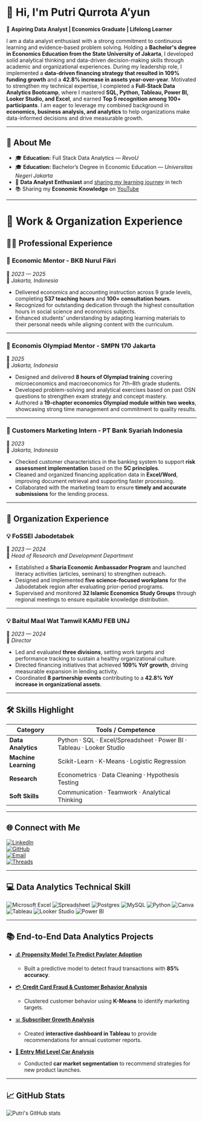 # 👋 Hi, I'm Putri Qurrota A’yun  

🎯 **Aspiring Data Analyst | Economics Graduate | Lifelong Learner**

I am a data analyst enthusiast with a strong commitment to continuous learning and evidence-based problem solving. Holding a **Bachelor's degree in Economics Education from the State University of Jakarta**, I developed solid analytical thinking and data-driven decision-making skills through academic and organizational experiences. During my leadership role, I implemented a **data-driven financing strategy that resulted in 109% funding growth** and a **42.8% increase in assets year-over-year**. Motivated to strengthen my technical expertise, I completed a **Full-Stack Data Analytics Bootcamp**, where I mastered **SQL, Python, Tableau, Power BI, Looker Studio, and Excel**, and earned **Top 5 recognition among 100+ participants**. I am eager to leverage my combined background in **economics, business analysis, and analytics** to help organizations make data-informed decisions and drive measurable growth.  

---

## 🌟 About Me
- 🎓 **Education:** Full Stack Data Analytics — *RevoU*  
- 🎓 **Education:** Bachelor’s Degree in Economic Education — *Universitas Negeri Jakarta*  
- 🌱 **Data Analyst Enthusiast** and [sharing my learning journey](https://www.threads.com/@p_qurrotaayun) in tech  
- 📚  Sharing my **Economic Knowledge** on [YouTube](https://www.youtube.com/channel/UCMxtNalRPk_d7urfaRt6FIw)  

---

# 💼 Work & Organization Experience  

## 👩‍🏫 Professional Experience  

### 🧩 **Economic Mentor - BKB Nurul Fikri**  
📆 *2023 — 2025*  
📍 *Jakarta, Indonesia*  
- Delivered economics and accounting instruction across 9 grade levels, completing **537 teaching hours** and **100+ consultation hours**.  
- Recognized for outstanding dedication through the highest consultation hours in social science and economics subjects.  
- Enhanced students’ understanding by adapting learning materials to their personal needs while aligning content with the curriculum.  

---

### 🧩 **Economis Olympiad Mentor - SMPN 170 Jakarta**  
📆 *2025*  
📍 *Jakarta, Indonesia*  
- Designed and delivered **8 hours of Olympiad training** covering microeconomics and macroeconomics for 7th–8th grade students.  
- Developed problem-solving and analytical exercises based on past OSN questions to strengthen exam strategy and concept mastery.  
- Authored a **19-chapter economics Olympiad module within two weeks**, showcasing strong time management and commitment to quality results.  

---

### 🧮 **Customers Marketing Intern - PT Bank Syariah Indonesia**  
📆 *2023*  
📍 *Jakarta, Indonesia*  
- Checked customer characteristics in the banking system to support **risk assessment implementation** based on the **5C principles**.  
- Cleaned and organized financing application data in **Excel/Word**, improving document retrieval and supporting faster processing.  
- Collaborated with the marketing team to ensure **timely and accurate submissions** for the lending process.  

---

## 🌱 Organization Experience  

### 💡 **FoSSEI Jabodetabek**  
📆 *2023 — 2024*  
🎯 *Head of Research and Development Department*  
- Established a **Sharia Economic Ambassador Program** and launched literacy activities (articles, seminars) to strengthen outreach.  
- Designed and implemented **five science-focused workplans** for the Jabodetabek region after evaluating prior-period programs.  
- Supervised and monitored **32 Islamic Economics Study Groups** through regional meetings to ensure equitable knowledge distribution.  

---

### 💡 **Baitul Maal Wat Tamwil KAMU FEB UNJ**  
📆 *2023 — 2024*  
🎯 *Director*  
- Led and evaluated **three divisions**, setting work targets and performance tracking to sustain a healthy organizational culture.  
- Directed financing initiatives that achieved **109% YoY growth**, driving measurable expansion in lending activity.  
- Coordinated **8 partnership events** contributing to a **42.8% YoY increase in organizational assets**.  

---

## 🛠️ Skills Highlight  

| Category | Tools / Competence |
|-----------|--------------------|
| **Data Analytics** | Python · SQL · Excel/Spreadsheet · Power BI · Tableau · Looker Studio |
| **Machine Learning** | Scikit-Learn · K-Means · Logistic Regression |
| **Research** | Econometrics · Data Cleaning · Hypothesis Testing |
| **Soft Skills** | Communication · Teamwork · Analytical Thinking |

---

## 🌐 Connect with Me  

[![LinkedIn](https://img.shields.io/badge/LinkedIn-Putri%20Qurrota%20A'yun-blue?logo=linkedin)](https://linkedin.com/in/putriqurrotaayun)  
[![GitHub](https://img.shields.io/badge/GitHub-putriqurrotaayun-lightgrey?logo=github)](https://github.com/putriqurrotaayun)  
[![Email](https://img.shields.io/badge/Email-putriqurrotaayun560@gmail.com-red?logo=gmail)](mailto:putriqurrotaayun560@gmail.com)  
[![Threads](https://img.shields.io/badge/Threads-@p_qurrotaayun-black?logo=threads)](https://www.threads.net/@p_qurrotaayun)  

---

## 💻 Data Analytics Technical Skill  

![Microsoft Excel](https://img.shields.io/badge/Microsoft_Excel-217346?style=for-the-badge&logo=microsoft-excel&logoColor=white)
![Spreadsheet](https://img.shields.io/badge/Spreadsheet-217346?style=for-the-badge&logo=spreadsheet&logoColor=white)
![Postgres](https://img.shields.io/badge/postgres-%23316192.svg?style=for-the-badge&logo=postgresql&logoColor=white)
![MySQL](https://img.shields.io/badge/mysql-4479A1.svg?style=for-the-badge&logo=mysql&logoColor=white)
![Python](https://img.shields.io/badge/python-3670A0?style=for-the-badge&logo=python&logoColor=ffdd54)
![Canva](https://img.shields.io/badge/Canva-%2300C4CC.svg?style=for-the-badge&logo=Canva&logoColor=white)
![Tableau](https://img.shields.io/badge/Tableau-%23316192.svg?style=for-the-badge&logo=Tableau&logoColor=white)
![Looker Studio](https://img.shields.io/badge/Looker_Studio-%23316192.svg?style=for-the-badge&logo=LookerStudio&logoColor=white)
![Power BI](https://img.shields.io/badge/power_bi-F2C811?style=for-the-badge&logo=powerbi&logoColor=black)

---

## 📚 End-to-End Data Analytics Projects  

- [💰 **Propensity Model To Predict Paylater Adoption**](https://github.com/putriqurrotaayun/Propensity-Model-To-Predict-Paylater-Adoption)  
  - Built a predictive model to detect fraud transactions with **85% accuracy**.  

- [💳 **Credit Card Fraud & Customer Behavior Analysis**](https://github.com/putriqurrotaayun/Credit-Card-Fraud-Customer-Behavior-Analysis)  
  - Clustered customer behavior using **K-Means** to identify marketing targets.  

- [📊 **Subscriber Growth Analysis**](https://github.com/putriqurrotaayun/Subscriber-Growth-Analysis)  
  - Created **interactive dashboard in Tableau** to provide recommendations for annual customer reports.  

- [🚗 **Entry Mid Level Car Analysis**](https://github.com/putriqurrotaayun/Entry-Mid-Level-Car-Analysis)  
  - Conducted **car market segmentation** to recommend strategies for new product launches.  

---

## 📈 GitHub Stats  

![Putri's GitHub stats](https://github-readme-stats.vercel.app/api?username=putriqurrotaayun&show_icons=true&theme=algolia)
